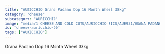 ```yaml
---
title: "AURICCHIO Grana Padano Dop 16 Month Wheel 38kg"
category: "cheese"
subcategory: "AURICCHIO"
image: "media/1 CHEESE AND COLD CUTS/AURICCHIO PICS/AUE931/GRANA PADANO DOP 16 month - wheel 38kg.jpg"
id: "cheese-auricchio-30"
tags: ["AURICCHIO"]
---
```


Grana Padano Dop 16 Month Wheel 38kg

